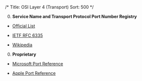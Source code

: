/*
Title: OSI Layer 4 (Transport)
Sort: 500
*/

0. **Service Name and Transport Protocol Port Number Registry**

  * [Official List](https://www.iana.org/assignments/service-names-port-numbers/service-names-port-numbers.xhtml)

  * [IETF RFC 6335](https://tools.ietf.org/html/rfc6335)

  * [Wikipedia](https://en.wikipedia.org/wiki/List_of_TCP_and_UDP_port_numbers)

0. **Proprietary**

  * [Microsoft Port Reference](https://msdn.microsoft.com/en-us/library/cc875824.aspx)

  * [Apple Port Reference](https://support.apple.com/en-us/HT202944)
